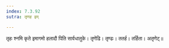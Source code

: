 ```yaml
---
index: 7.3.92
sutra: तृणह इम्

---
```

तृहः श्नमि कृते इमागमो हलादौ पिति सार्वधातुके। तृणेढि। तृण्ढः। ततर्ह। तर्हिता। अतृणेट्॥